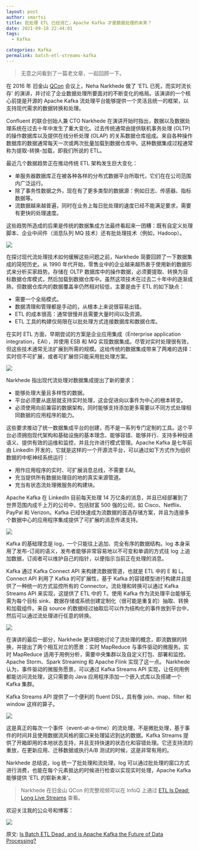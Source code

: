 ```yaml
---
layout: post
author: smartsi
title: 批处理 ETL 已经消亡，Apache Kafka 才是数据处理的未来？
date: 2021-09-18 22:44:01
tags:
  - Kafka

categories: Kafka
permalink: batch-etl-streams-kafka
---
```


> 无意之间看到了一篇老文章，一起回顾一下。

在 2016 年 旧金山 [QCon](https://qconsf.com/) 会议上，Neha Narkhede 做了 'ETL 已死，而实时流长存' 的演讲，并讨论了企业数据处理所要面对的不断变化的格局。该演讲的一个核心前提是开源的 Apache Kafka 流处理平台能够提供一个灵活且统一的框架，以支持现代需求的数据转换和处理。

Confluent 的联合创始人兼 CTO Narkhede 在演讲开始时指出，数据以及数据处理系统在过去十年中发生了重大变化。过去传统通常由提供联机事务处理 (OLTP) 的操作数据库以及提供在线分析处理 (OLAP) 的关系数据仓库组成。来自各种操作数据库的数据通常每天一次或两次批量加载到数据仓库中。这种数据集成过程通常称为提取-转换-加载，即我们所说的 ETL。

最近几个数据趋势正在推动传统 ETL 架构发生巨大变化：
- 单服务器数据库正在被各种各样的分布式数据平台所取代，它们在在公司范围内广泛运行。
- 除了事务性数据之外，现在有了更多类型的数据源：例如日志、传感器、指标数据等。
- 流数据越来越普遍，同时在业务上每日批处理的速度已经不能满足要求，需要有更快的处理速度。

这些趋势所造成的后果是传统的数据集成方法最终看起来一团糟：既有自定义处理脚本、企业中间件（消息队列 MQ 技术）还有批处理技术（例如，Hadoop）。

![](https://github.com/sjf0115/ImageBucket/blob/main/Kafka/batch-etl-streams-kafka-1.png?raw=true)

在探讨现代流处理技术如何缓解这些问题之前，Narkhede 简要回顾了一下数据集成的简短历史。从 1990 年代开始，零售业中的企业越来越热衷于使用新的数据形式来分析买家趋势。存储在 OLTP 数据库中的操作数据，必须要提取、转换为目标数据仓库模式，然后加载到数据仓库中。虽然这项技术在过去二十年中的逐渐成熟，但数据仓库内的数据覆盖率仍然相对较低，主要是由于 ETL 的如下缺点：
- 需要一个全局模式。
- 数据清理和管理都是手动的，从根本上来说很容易出错。
- ETL 的成本很高：通常很慢并且需要大量时间以及资源。
- ETL 工具的构建仅局限在以批处理方式连接数据库和数据仓库。

在实时 ETL 方面，早期尝试的方案是企业应用集成（Enterprise application integration，EAI），并使用 ESB 和 MQ 实现数据集成。尽管对实时处理很有效，但这些技术通常无法扩展到所需的规模。这给传统的数据集成带来了两难的选择：实时但不可扩展，或者可扩展但只能采用批处理方案。

![](https://github.com/sjf0115/ImageBucket/blob/main/Kafka/batch-etl-streams-kafka-2.png?raw=true)

Narkhede 指出现代流处理对数据集成提出了新的要求：
- 能够处理大量且多样性的数据。
- 平台必须要从底层就支持实时处理，这会促进向以事件为中心的根本转变。
- 必须使用向前兼容的数据架构，同时能够支持添加更多需要以不同方式处理相同数据的应用程序的能力。

这些要求推动了统一数据集成平台的创建，而不是一系列专门定制的工具。这个平台必须拥抱现代架构和基础设施的基本理念、能够容错、能够并行、支持多种投递语义、提供有效的运维和监控，并且允许进行模式管理。Apache Kafka 是七年前由 LinkedIn 开发的，它就是这样的一个开源流平台，可以通过如下方式作为组织数据的中枢神经系统运行：
- 用作应用程序的实时、可扩展消息总线，不需要 EAI。
- 充当提供所有数据处理目的地的真实来源管道。
- 充当有状态流处理微服务的构建块。

Apache Kafka 在 LinkedIn 目前每天处理 14 万亿条的消息，并且已经部署到了世界范围内成千上万的公司中，包括财富 500 强的公司，如 Cisco、Netflix、PayPal 和 Verizon。Kafka 已经快速成为流数据的首选存储方案，并且为连接多个数据中心的应用程序集成提供了可扩展的消息传递支持。

![](https://github.com/sjf0115/ImageBucket/blob/main/Kafka/batch-etl-streams-kafka-3.png?raw=true)

Kafka 的基础理念是 log，一个只能往上追加、完全有序的数据结构。log 本身采用了发布-订阅的语义，发布者能够非常容易地以不可变和单调的方式往 log 上追加数据，订阅者可以维护自己的指针，以便指示当前正在处理的消息。

Kafka 通过 Kafka Connect API 来构建流数据管道，也就是 ETL 中的 E 和 L。Connect API 利用了 Kafka 的可扩展性，基于 Kafka 的容错模型进行构建并且提供了一种统一的方式监控所有的 Connector。流处理和转换可以通过 Kafka Streams API 来实现，这提供了 ETL 中的 T。使用 Kafka 作为流处理平台能够无需为每个目标 sink、数据存储或系统创建定制化（很可能是重复的）抽取、转换和加载组件。来自 source 的数据经过抽取后可以作为结构化的事件放到平台中，然后可以通过流处理进行任意的转换。

![](https://github.com/sjf0115/ImageBucket/blob/main/Kafka/batch-etl-streams-kafka-4.png?raw=true)

在演讲的最后一部分，Narkhede 更详细地讨论了流处理的概念，即流数据的转换，并提出了两个相互对立的愿景：实时 MapReduce 与事件驱动的微服务。实时 MapReduce 适用于用例分析，需要中央集群以及自定义打包、部署和监控。Apache Storm、Spark Streaming 和 Apache Flink 实现了这一点。 Narkhede 认为，事件驱动的微服务愿景，可以通过 Kafka Streams API 实现，让任何用例都能访问流处理，这只需要向 Java 应用程序添加一个嵌入式库以及搭建一个 Kafka 集群。

Kafka Streams API 提供了一个便利的 fluent DSL，具有像 join、map、filter 和 window 这样的算子。

![](https://github.com/sjf0115/ImageBucket/blob/main/Kafka/batch-etl-streams-kafka-5.png?raw=true)

这是真正的每次一个事件（event-at-a-time）的流处理，不是微批处理，基于事件的时间并且使用数据流风格的窗口来处理延迟到达的数据。Kafka Streams 提供了开箱即用的本地状态支持，并且支持快速的状态化和容错处理。它还支持流的重放，在更新应用、迁移数据或执行A/B 测试的时候，这是非常有用的。

Narkhede 总结说，log 统一了批处理和流处理，log 可以通过批处理的窗口方式进行消费，也能在每个元素抵达的时候进行检查以实现实时处理，Apache Kafka 能够提供 'ETL 的崭新未来'。

> Narkhede 在旧金山 QCon 的完整视频可以在 InfoQ 上通过 [ETL Is Dead; Long Live Streams](https://www.infoq.com/presentations/etl-streams) 查看。


欢迎关注我的公众号和博客：

![](https://github.com/sjf0115/ImageBucket/blob/main/Other/smartsi.jpg?raw=true)

原文: [Is Batch ETL Dead, and is Apache Kafka the Future of Data Processing?](https://www.infoq.com/articles/batch-etl-streams-kafka/)
